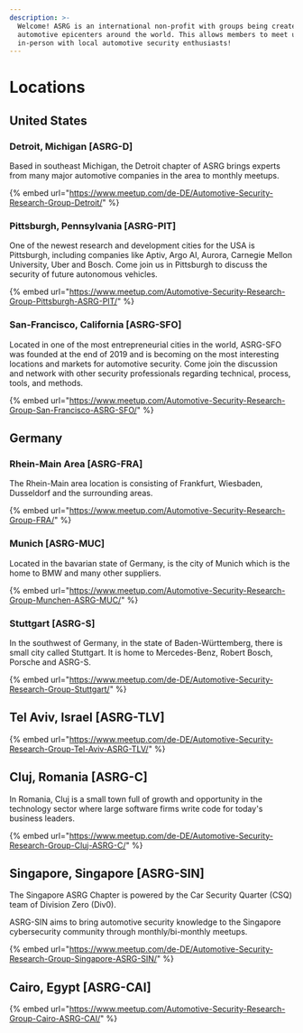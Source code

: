 ```yaml
---
description: >-
  Welcome! ASRG is an international non-profit with groups being created at
  automotive epicenters around the world. This allows members to meet up
  in-person with local automotive security enthusiasts!
---
```


# Locations

## United States

### Detroit, Michigan \[ASRG-D\]

Based in southeast Michigan, the Detroit chapter of ASRG brings experts from many major automotive companies in the area to monthly meetups. 

{% embed url="https://www.meetup.com/de-DE/Automotive-Security-Research-Group-Detroit/" %}

### Pittsburgh, Pennsylvania \[ASRG-PIT\]

One of the newest research and development cities for the USA is Pittsburgh, including companies like Aptiv, Argo AI, Aurora, Carnegie Mellon University, Uber and Bosch.  Come join us in Pittsburgh to discuss the security of future autonomous vehicles.

{% embed url="https://www.meetup.com/Automotive-Security-Research-Group-Pittsburgh-ASRG-PIT/" %}

### San-Francisco, California \[ASRG-SFO\]

Located in one of the most entrepreneurial cities in the world, ASRG-SFO was founded at the end of 2019 and is becoming on the most interesting locations and markets for automotive security.  Come join the discussion and network with other security professionals regarding technical, process, tools, and methods.  

{% embed url="https://www.meetup.com/Automotive-Security-Research-Group-San-Francisco-ASRG-SFO/" %}



## Germany

### Rhein-Main Area \[ASRG-FRA\]

The Rhein-Main area location is consisting of Frankfurt, Wiesbaden, Dusseldorf and the surrounding areas.  

{% embed url="https://www.meetup.com/Automotive-Security-Research-Group-FRA/" %}

### Munich \[ASRG-MUC\]

Located in the bavarian state of Germany, is the city of Munich which is the home to BMW and many other suppliers.  

{% embed url="https://www.meetup.com/Automotive-Security-Research-Group-Munchen-ASRG-MUC/" %}

### Stuttgart \[ASRG-S\]

In the southwest of Germany, in the state of Baden-Württemberg, there is small city called Stuttgart.  It is home to Mercedes-Benz, Robert Bosch, Porsche and ASRG-S. 

{% embed url="https://www.meetup.com/de-DE/Automotive-Security-Research-Group-Stuttgart/" %}

## Tel Aviv, Israel \[ASRG-TLV\]

{% embed url="https://www.meetup.com/de-DE/Automotive-Security-Research-Group-Tel-Aviv-ASRG-TLV/" %}

## Cluj, Romania \[ASRG-C\]

In Romania, Cluj is a small town full of growth and opportunity in the technology sector where large software firms write code for today's business leaders. 

{% embed url="https://www.meetup.com/de-DE/Automotive-Security-Research-Group-Cluj-ASRG-C/" %}

## Singapore, Singapore \[ASRG-SIN\]

The Singapore ASRG Chapter is powered by the Car Security Quarter \(CSQ\) team of Division Zero \(Div0\).  
  
ASRG-SIN aims to bring automotive security knowledge to the Singapore cybersecurity community through monthly/bi-monthly meetups.

{% embed url="https://www.meetup.com/de-DE/Automotive-Security-Research-Group-Singapore-ASRG-SIN/" %}

## Cairo, Egypt \[ASRG-CAI\]

{% embed url="https://www.meetup.com/Automotive-Security-Research-Group-Cairo-ASRG-CAI/" %}

  










  
  






